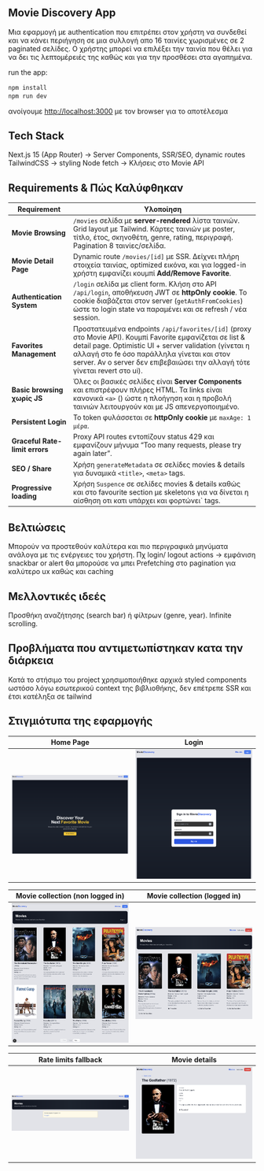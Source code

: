 ## Movie Discovery App

Μια εφαρμογή με authentication που επιτρέπει στον χρήστη να συνδεθεί και να κάνει περιήγηση σε μια συλλογή απο 16 ταινίες χωρισμένες σε 2 paginated σελίδες.
Ο χρήστης μπορεί να επιλέξει την ταινία που θέλει για να δει τις λεπτομέρειές της καθώς και για την προσθέσει στα αγαπημένα.

run the app:

```bash
npm install
npm run dev
```

ανοίγουμε [http://localhost:3000](http://localhost:3000) με τον browser για το αποτέλεσμα

## Tech Stack

Next.js 15 (App Router) -> Server Components, SSR/SEO, dynamic routes
TailwindCSS -> styling
Node fetch -> Κλήσεις στο Movie API

## Requirements & Πώς Καλύφθηκαν

| Requirement                    | Υλοποίηση                                                                                                                                                                                                                                                                                      |
| ------------------------------ | ---------------------------------------------------------------------------------------------------------------------------------------------------------------------------------------------------------------------------------------------------------------------------------------------- |
| **Movie Browsing**             | `/movies` σελίδα με **server-rendered** λίστα ταινιών. Grid layout με Tailwind. Κάρτες ταινιών με poster, τίτλο, έτος, σκηνοθέτη, genre, rating, περιγραφή. Pagination 8 ταινίες/σελίδα.                                                                                                       |
| **Movie Detail Page**          | Dynamic route `/movies/[id]` με SSR. Δείχνει πλήρη στοιχεία ταινίας, optimized εικόνα, και για logged-in χρήστη εμφανίζει κουμπί **Add/Remove Favorite**.                                                                                                                                      |
| **Authentication System**      | `/login` σελίδα με client form. Κλήση στο API `/api/login`, αποθήκευση JWT σε **httpOnly cookie**. Το cookie διαβάζεται στον server (`getAuthFromCookies`) ώστε το login state να παραμένει και σε refresh / νέα session.                                                                      |
| **Favorites Management**       | Προστατευμένα endpoints `/api/favorites/[id]` (proxy στο Movie API). Κουμπί Favorite εμφανίζεται σε list & detail page. Optimistic UI + server validation (γίνεται η αλλαγή στο fe όσο παράλληλα γίνεται και στον server. Αν ο server δεν επιβεβαιώσει την αλλαγή τότε γίνεται revert στο ui). |
| **Basic browsing χωρίς JS**    | Όλες οι βασικές σελίδες είναι **Server Components** και επιστρέφουν πλήρες HTML. Τα links είναι κανονικά `<a>` (<Link>) ώστε η πλοήγηση και η προβολή ταινιών λειτουργούν και με JS απενεργοποιημένο.                                                                                          |
| **Persistent Login**           | Το token φυλάσσεται σε **httpOnly cookie** με `maxAge: 1 μέρα`.                                                                                                                                                                                                                                |
| **Graceful Rate-limit errors** | Proxy API routes εντοπίζουν status 429 και εμφανίζουν μήνυμα “Too many requests, please try again later”.                                                                                                                                                                                      |
| **SEO / Share**                | Χρήση `generateMetadata` σε σελίδες movies & details για δυναμικά `<title>`, `<meta>` tags.                                                                                                                                                                                                    |
| **Progressive loading**        | Χρήση `Suspence` σε σελίδες movies & details καθώς και στο favourite section με skeletons για να δίνεται η αίσθηση οτι κατι υπάρχει και φορτώνει` tags.                                                                                                                                        |

## Βελτιώσεις

Μπορούν να προστεθούν καλύτερα και πιο περιγραφικά μηνύματα ανάλογα με τις ενέργειες του χρήστη. Πχ login/ logout actions -> εμφάνιση snackbar or alert
θα μπορούσε να μπει Prefetching στο pagination για καλύτερο ux καθώς και caching

## Μελλοντικές ιδεές

Προσθήκη αναζήτησης (search bar) ή φίλτρων (genre, year).
Infinite scrolling.

## Προβλήματα που αντιμετωπίστηκαν κατα την διάρκεια

Κατά το στήσιμο του project χρησιμοποιήθηκε αρχικά styled components ωστόσο λόγω εσωτερικού context της βιβλιοθήκης, δεν επέτρεπε SSR και έτσι κατέληξα σε tailwind

## Στιγμιότυπα της εφαρμογής

| Home Page                            | Login                                |
| ------------------------------------ | ------------------------------------ |
| <img src="image-1.png" width="300"/> | <img src="image-2.png" width="300"/> |

| Movie collection (non logged in)     | Movie collection (logged in)         |
| ------------------------------------ | ------------------------------------ |
| <img src="image-3.png" width="300"/> | <img src="image-4.png" width="300"/> |

| Rate limits fallback               | Movie details                        |
| ---------------------------------- | ------------------------------------ |
| <img src="image.png" width="300"/> | <img src="image-5.png" width="300"/> |
